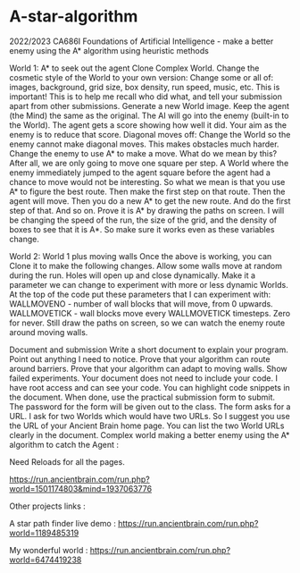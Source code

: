 # A-star-algorithm
2022/2023 CA686I Foundations of Artificial Intelligence - make a better enemy using the A* algorithm using heuristic methods 


World 1: A* to seek out the agent
Clone Complex World.
Change the cosmetic style of the World to your own version:
Change some or all of: images, background, grid size, box density, run speed, music, etc.
This is important! This is to help me recall who did what, and tell your submission apart from other submissions.
Generate a new World image.
Keep the agent (the Mind) the same as the original.
The AI will go into the enemy (built-in to the World).
The agent gets a score showing how well it did. Your aim as the enemy is to reduce that score.
Diagonal moves off: Change the World so the enemy cannot make diagonal moves. This makes obstacles much harder.
Change the enemy to use A* to make a move.
What do we mean by this? After all, we are only going to move one square per step. A World where the enemy immediately jumped to the agent square before the agent had a chance to move would not be interesting.
So what we mean is that you use A* to figure the best route. Then make the first step on that route. Then the agent will move. Then you do a new A* to get the new route. And do the first step of that. And so on.
Prove it is A* by drawing the paths on screen. I will be changing the speed of the run, the size of the grid, and the density of boxes to see that it is A*. So make sure it works even as these variables change.
  
World 2: World 1 plus moving walls
Once the above is working, you can Clone it to make the following changes.
Allow some walls move at random during the run.
Holes will open up and close dynamically.
Make it a parameter we can change to experiment with more or less dynamic Worlds.
At the top of the code put these parameters that I can experiment with:
WALLMOVENO - number of wall blocks that will move, from 0 upwards.
WALLMOVETICK - wall blocks move every WALLMOVETICK timesteps. Zero for never.
Still draw the paths on screen, so we can watch the enemy route around moving walls.
  
Document and submission
Write a short document to explain your program. Point out anything I need to notice.
Prove that your algorithm can route around barriers.
Prove that your algorithm can adapt to moving walls.
Show failed experiments.
Your document does not need to include your code. I have root access and can see your code. You can highlight code snippets in the document.
When done, use the practical submission form to submit. The password for the form will be given out to the class.
The form asks for a URL. I ask for two Worlds which would have two URLs. So I suggest you use the URL of your Ancient Brain home page. You can list the two World URLs clearly in the document.
Complex world making a better enemy using the A* algorithm to catch the Agent :

Need Reloads for all the pages.

https://run.ancientbrain.com/run.php?world=1501174803&mind=1937063776




Other projects links :

A star path finder live demo : https://run.ancientbrain.com/run.php?world=1189485319

My wonderful world : https://run.ancientbrain.com/run.php?world=6474419238
